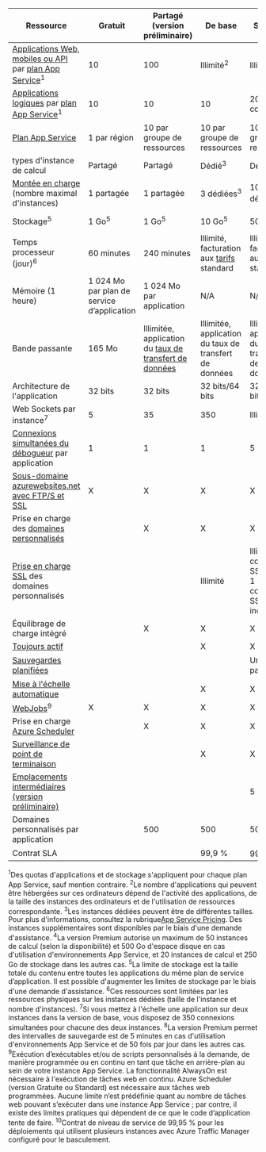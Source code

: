 Ressource|Gratuit|Partagé (version préliminaire)|De base|Standard|Premium (version préliminaire)</th>
---|---|---|---|---|---
[Applications Web, mobiles ou API](../services/app-service/) par [plan App Service](../articles/app-service/azure-web-sites-web-hosting-plans-in-depth-overview.md)<sup>1</sup>|10|100|Illimité<sup>2</sup>|Illimité<sup>2</sup>|Illimité<sup>2</sup>
[Applications logiques](../services/app-service/) par [plan App Service](../articles/app-service/azure-web-sites-web-hosting-plans-in-depth-overview.md)</a><sup>1</sup>|10|10|10|20 par cœur|20 par cœur
[Plan App Service](../articles/app-service/azure-web-sites-web-hosting-plans-in-depth-overview.md)|1 par région|10 par groupe de ressources|10 par groupe de ressources|10 par groupe de ressources|10 par groupe de ressources
types d'instance de calcul|Partagé|Partagé|Dédié<sup>3</sup>|Dédié<sup>3</sup>|Dédié<sup>3</sup></p>
[Montée en charge](../articles/app-service-web/web-sites-scale.md) (nombre maximal d'instances)|1 partagée|1 partagée|3 dédiées<sup>3</sup>|10 dédiées<sup>3</sup>|50 dédiées<sup>3,4</sup>
Stockage<sup>5</sup>|1 Go<sup>5</sup>|1 Go<sup>5</sup>|10 Go<sup>5</sup>|50 Go<sup>5</sup>|500 Go<sup>4,5</sup></p>
Temps processeur (jour)<sup>6</sup>|60 minutes|240 minutes|Illimité, facturation aux [tarifs](../pricing/details/app-service/) standard</a>|Illimité, facturation aux tarifs standard|Illimité, facturation aux tarifs standard
Mémoire (1 heure)|1 024 Mo par plan de service d’application|1 024 Mo par application|N/A|N/A|N/A
Bande passante|165 Mo|Illimitée, application du [taux de transfert de données](../pricing/details/data-transfers/)|Illimitée, application du taux de transfert de données|Illimitée, application du taux de transfert de données|Illimitée, application du taux de transfert de données
Architecture de l'application|32 bits|32 bits|32 bits/64 bits|32 bits/64 bits|32 bits/64 bits
Web Sockets par instance<sup>7</sup>|5|35|350|Illimité|Illimité
[Connexions simultanées du débogueur](../articles/app-service-web/web-sites-dotnet-troubleshoot-visual-studio.md) par application|1|1|1|5|5
[Sous-domaine azurewebsites.net avec FTP/S et SSL](../articles/app-service-web/web-sites-configure-ssl-certificate.md)|X|X|X|X|X
Prise en charge des [domaines personnalisés](../articles/app-service-web/web-sites-custom-domain-name.md)||X|X|X|X
[Prise en charge SSL](../articles/app-service-web/web-sites-configure-ssl-certificate.md) des domaines personnalisés|||Illimité|Illimité, 5 connexions SSL SNI et 1 connexion SSL IP incluses|Illimité, 5 connexions SSL SNI et 1 connexion SSL IP incluses
Équilibrage de charge intégré||X|X|X|X
[Toujours actif](../articles/app-service-web/web-sites-configure.md)|||X|X|X
[Sauvegardes planifiées](../articles/app-service-web/web-sites-backup.md)||||Une fois par jour|Toutes les 5 minutes<sup>8</sup>
[Mise à l'échelle automatique](../articles/app-service-web/web-sites-scale.md)|||X|X|X
[WebJobs](../articles/app-service-web/web-sites-create-web-jobs.md)<sup>9</sup>|X|X|X|X|X
Prise en charge [Azure Scheduler](../services/scheduler/)||X|X|X|X
[Surveillance de point de terminaison](../articles/app-service-web/web-sites-monitor.md)|||X|X|X
[Emplacements intermédiaires (version préliminaire)](../articles/app-service-web/web-sites-staged-publishing.md)||||5|20
Domaines personnalisés par application</a>||500|500|500|500
Contrat SLA||<p>|99,9 %|99,95 %<sup>10</sup>|99,95 %<sup>10</sup>

<sup>1</sup>Des quotas d'applications et de stockage s'appliquent pour chaque plan App Service, sauf mention contraire. <sup>2</sup>Le nombre d'applications qui peuvent être hébergées sur ces ordinateurs dépend de l'activité des applications, de la taille des instances des ordinateurs et de l'utilisation de ressources correspondante. <sup>3</sup>Les instances dédiées peuvent être de différentes tailles. Pour plus d'informations, consultez la rubrique[App Service Pricing](../../pricing/details/app-service/). Des instances supplémentaires sont disponibles par le biais d'une demande d'assistance. <sup>4</sup>La version Premium autorise un maximum de 50 instances de calcul (selon la disponibilité) et 500 Go d'espace disque en cas d'utilisation d'environnements App Service, et 20 instances de calcul et 250 Go de stockage dans les autres cas. <sup>5</sup>La limite de stockage est la taille totale du contenu entre toutes les applications du même plan de service d’application. Il est possible d'augmenter les limites de stockage par le biais d'une demande d'assistance. <sup>6</sup>Ces ressources sont limitées par les ressources physiques sur les instances dédiées (taille de l'instance et nombre d'instances). <sup>7</sup>Si vous mettez à l'échelle une application sur deux instances dans la version de base, vous disposez de 350 connexions simultanées pour chacune des deux instances. <sup>8</sup>La version Premium permet des intervalles de sauvegarde est de 5 minutes en cas d'utilisation d'environnements App Service et de 50 fois par jour dans les autres cas. <sup>9</sup>Exécution d’exécutables et/ou de scripts personnalisés à la demande, de manière programmée ou en continu en tant que tâche en arrière-plan au sein de votre instance App Service. La fonctionnalité AlwaysOn est nécessaire à l'exécution de tâches web en continu. Azure Scheduler (version Gratuite ou Standard) est nécessaire aux tâches web programmées. Aucune limite n’est prédéfinie quant au nombre de tâches web pouvant s’exécuter dans une instance App Service ; par contre, il existe des limites pratiques qui dépendent de ce que le code d’application tente de faire. <sup>10</sup>Contrat de niveau de service de 99,95 % pour les déploiements qui utilisent plusieurs instances avec Azure Traffic Manager configuré pour le basculement.

<!---------HONumber=AcomDC_0309_2016-->